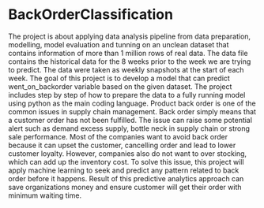 # BackOrderClassification
The project is about applying data analysis pipeline from data preparation, modelling, model evaluation and tunning on an unclean dataset that contains information of more than 1 million rows of real data. The data file contains the historical data for the 8 weeks prior to the week we are trying to predict. The data were taken as weekly snapshots at the start of each week. The goal of this project is to develop a model that can predict went_on_backorder variable based on the given dataset. The project includes step by step of how to prepare the data to a fully running model using python as the main coding language.  Product back order is one of the common issues in supply chain management. Back order simply means that a customer order has not been fulfilled. The issue can raise some potential alert such as demand excess supply, bottle neck in supply chain or strong sale performance. Most of the companies want to avoid back order because it can upset the customer, cancelling order and lead to lower customer loyalty. However, companies also do not want to over stocking, which can add up the inventory cost. To solve this issue, this project will apply machine learning to seek and predict any pattern related to back order before it happens.  Result of this predictive analytics approach can save organizations money and ensure customer will get their order with minimum waiting time.  
